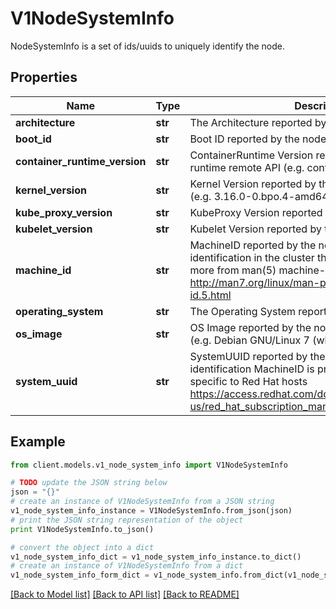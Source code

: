# V1NodeSystemInfo

NodeSystemInfo is a set of ids/uuids to uniquely identify the node.

## Properties
Name | Type | Description | Notes
------------ | ------------- | ------------- | -------------
**architecture** | **str** | The Architecture reported by the node | 
**boot_id** | **str** | Boot ID reported by the node. | 
**container_runtime_version** | **str** | ContainerRuntime Version reported by the node through runtime remote API (e.g. containerd://1.4.2). | 
**kernel_version** | **str** | Kernel Version reported by the node from &#39;uname -r&#39; (e.g. 3.16.0-0.bpo.4-amd64). | 
**kube_proxy_version** | **str** | KubeProxy Version reported by the node. | 
**kubelet_version** | **str** | Kubelet Version reported by the node. | 
**machine_id** | **str** | MachineID reported by the node. For unique machine identification in the cluster this field is preferred. Learn more from man(5) machine-id: http://man7.org/linux/man-pages/man5/machine-id.5.html | 
**operating_system** | **str** | The Operating System reported by the node | 
**os_image** | **str** | OS Image reported by the node from /etc/os-release (e.g. Debian GNU/Linux 7 (wheezy)). | 
**system_uuid** | **str** | SystemUUID reported by the node. For unique machine identification MachineID is preferred. This field is specific to Red Hat hosts https://access.redhat.com/documentation/en-us/red_hat_subscription_management/1/html/rhsm/uuid | 

## Example

```python
from client.models.v1_node_system_info import V1NodeSystemInfo

# TODO update the JSON string below
json = "{}"
# create an instance of V1NodeSystemInfo from a JSON string
v1_node_system_info_instance = V1NodeSystemInfo.from_json(json)
# print the JSON string representation of the object
print V1NodeSystemInfo.to_json()

# convert the object into a dict
v1_node_system_info_dict = v1_node_system_info_instance.to_dict()
# create an instance of V1NodeSystemInfo from a dict
v1_node_system_info_form_dict = v1_node_system_info.from_dict(v1_node_system_info_dict)
```
[[Back to Model list]](../README.md#documentation-for-models) [[Back to API list]](../README.md#documentation-for-api-endpoints) [[Back to README]](../README.md)


